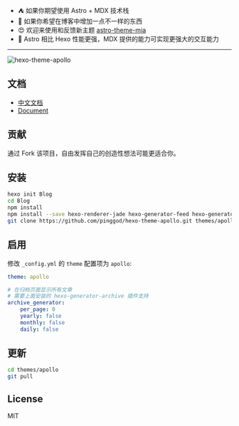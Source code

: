 - ⛺ 如果你期望使用 Astro + MDX 技术栈
- 🌆 如果你希望在博客中增加一点不一样的东西
- 😍 欢迎来使用和反馈新主题 [astro-theme-mia](https://github.com/infinity-ooo/astro-theme-mia)
- 🚅 Astro 相比 Hexo 性能更强，MDX 提供的能力可实现更强大的交互能力

---

![hexo-theme-apollo](https://cloud.githubusercontent.com/assets/9530963/13026956/08e76eca-d277-11e5-8bfc-2e80cea20a0d.png)

## 文档

- [中文文档](https://github.com/pinggod/hexo-theme-apollo/blob/master/doc%2Fdoc-zh.md)
- [Document](https://github.com/pinggod/hexo-theme-apollo/blob/master/doc%2Fdoc-en.md)

## 贡献

通过 Fork 该项目，自由发挥自己的创造性想法可能更适合你。

## 安装

``` bash
hexo init Blog 
cd Blog 
npm install
npm install --save hexo-renderer-jade hexo-generator-feed hexo-generator-sitemap hexo-browsersync hexo-generator-archive
git clone https://github.com/pinggod/hexo-theme-apollo.git themes/apollo
```

## 启用

修改 `_config.yml` 的 `theme` 配置项为 `apollo`:

```yaml
theme: apollo

# 在归档页面显示所有文章
# 需要上面安装的 hexo-generator-archive 插件支持
archive_generator:
    per_page: 0
    yearly: false
    monthly: false
    daily: false
```

## 更新

``` bash
cd themes/apollo 
git pull
```

## License

MIT
